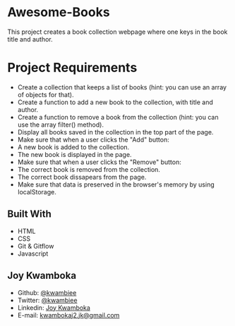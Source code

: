 # Awesome-Books

This project creates a book collection webpage where one keys in the book title and author.

# Project Requirements

- Create a collection that keeps a list of books (hint: you can use an array of objects for that).
- Create a function to add a new book to the collection, with title and author.
- Create a function to remove a book from the collection (hint: you can use the array filter() method).
- Display all books saved in the collection in the top part of the page.
- Make sure that when a user clicks the "Add" button:
- A new book is added to the collection.
- The new book is displayed in the page.
- Make sure that when a user clicks the "Remove" button:
- The correct book is removed from the collection.
- The correct book dissapears from the page.
- Make sure that data is preserved in the browser's memory by using localStorage.

## Built With

- HTML
- CSS
- Git & Gitflow
- Javascript

## Joy Kwamboka

- Github: [@kwambiee](https://github.com/kwambiee)
- Twitter: [@kwambiee](https://twitter.com/kwambiee)
- Linkedin: [Joy Kwamboka](https://www.linkedin.com/in/joy-kwamboka)
- E-mail: kwambokaj2.jk@gmail.com
